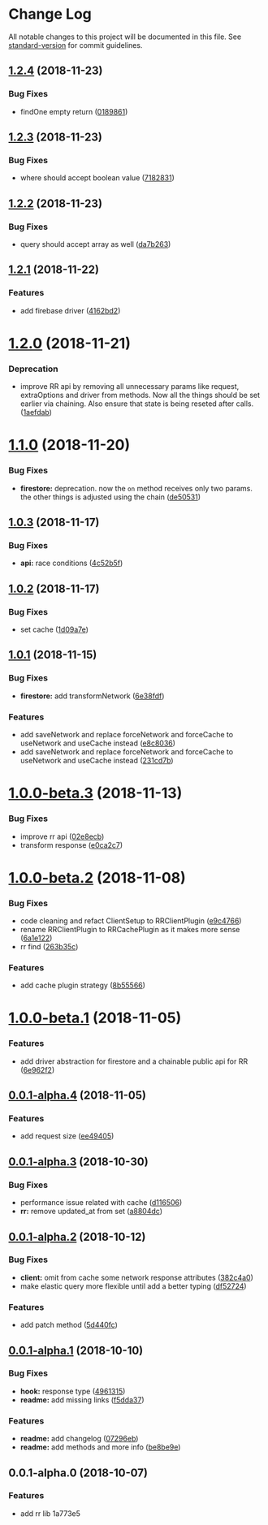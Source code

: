 # Change Log

All notable changes to this project will be documented in this file. See [standard-version](https://github.com/conventional-changelog/standard-version) for commit guidelines.

<a name="1.2.4"></a>
## [1.2.4](https://github.com/ionfire/reactive-record/compare/v1.2.3...v1.2.4) (2018-11-23)


### Bug Fixes

* findOne empty return ([0189861](https://github.com/ionfire/reactive-record/commit/0189861))



<a name="1.2.3"></a>
## [1.2.3](https://github.com/ionfire/reactive-record/compare/v1.2.2...v1.2.3) (2018-11-23)


### Bug Fixes

* where should accept boolean value ([7182831](https://github.com/ionfire/reactive-record/commit/7182831))



<a name="1.2.2"></a>
## [1.2.2](https://github.com/ionfire/reactive-record/compare/v1.2.1...v1.2.2) (2018-11-23)


### Bug Fixes

* query should accept array as well ([da7b263](https://github.com/ionfire/reactive-record/commit/da7b263))



<a name="1.2.1"></a>
## [1.2.1](https://github.com/ionfire/reactive-record/compare/v1.2.0...v1.2.1) (2018-11-22)


### Features

* add firebase driver ([4162bd2](https://github.com/ionfire/reactive-record/commit/4162bd2))



<a name="1.2.0"></a>

# [1.2.0](https://github.com/ionfire/reactive-record/compare/v1.1.0...v1.2.0) (2018-11-21)

### Deprecation

- improve RR api by removing all unnecessary params like request, extraOptions and driver from methods. Now all the things should be set earlier via chaining. Also ensure that state is being reseted after calls. ([1aefdab](https://github.com/ionfire/reactive-record/commit/1aefdab))

<a name="1.1.0"></a>

# [1.1.0](https://github.com/ionfire/reactive-record/compare/v1.0.3...v1.1.0) (2018-11-20)

### Bug Fixes

- **firestore:** deprecation. now the `on` method receives only two params. the other things is adjusted using the chain ([de50531](https://github.com/ionfire/reactive-record/commit/de50531))

<a name="1.0.3"></a>

## [1.0.3](https://github.com/ionfire/reactive-record/compare/v1.0.2...v1.0.3) (2018-11-17)

### Bug Fixes

- **api:** race conditions ([4c52b5f](https://github.com/ionfire/reactive-record/commit/4c52b5f))

<a name="1.0.2"></a>

## [1.0.2](https://github.com/ionfire/reactive-record/compare/v1.0.1...v1.0.2) (2018-11-17)

### Bug Fixes

- set cache ([1d09a7e](https://github.com/ionfire/reactive-record/commit/1d09a7e))

<a name="1.0.1"></a>

## [1.0.1](https://github.com/ionfire/reactive-record/compare/v1.0.0-beta.3...v1.0.1) (2018-11-15)

### Bug Fixes

- **firestore:** add transformNetwork ([6e38fdf](https://github.com/ionfire/reactive-record/commit/6e38fdf))

### Features

- add saveNetwork and replace forceNetwork and forceCache to useNetwork and useCache instead ([e8c8036](https://github.com/ionfire/reactive-record/commit/e8c8036))
- add saveNetwork and replace forceNetwork and forceCache to useNetwork and useCache instead ([231cd7b](https://github.com/ionfire/reactive-record/commit/231cd7b))

<a name="1.0.0-beta.3"></a>

# [1.0.0-beta.3](https://github.com/ionfire/reactive-record/compare/v1.0.0-beta.2...v1.0.0-beta.3) (2018-11-13)

### Bug Fixes

- improve rr api ([02e8ecb](https://github.com/ionfire/reactive-record/commit/02e8ecb))
- transform response ([e0ca2c7](https://github.com/ionfire/reactive-record/commit/e0ca2c7))

<a name="1.0.0-beta.2"></a>

# [1.0.0-beta.2](https://github.com/ionfire/reactive-record/compare/v1.0.0-beta.1...v1.0.0-beta.2) (2018-11-08)

### Bug Fixes

- code cleaning and refact ClientSetup to RRClientPlugin ([e9c4766](https://github.com/ionfire/reactive-record/commit/e9c4766))
- rename RRClientPlugin to RRCachePlugin as it makes more sense ([6a1e122](https://github.com/ionfire/reactive-record/commit/6a1e122))
- rr find ([263b35c](https://github.com/ionfire/reactive-record/commit/263b35c))

### Features

- add cache plugin strategy ([8b55566](https://github.com/ionfire/reactive-record/commit/8b55566))

<a name="1.0.0-beta.1"></a>

# [1.0.0-beta.1](https://github.com/ionfire/reactive-record/compare/v1.0.0-beta.0...v1.0.0-beta.1) (2018-11-05)

### Features

- add driver abstraction for firestore and a chainable public api for RR ([6e962f2](https://github.com/ionfire/reactive-record/commit/6e962f2))

<a name="0.0.1-alpha.4"></a>

## [0.0.1-alpha.4](https://github.com/ionfire/reactive-record/compare/v0.0.1-alpha.3...v0.0.1-alpha.4) (2018-11-05)

### Features

- add request size ([ee49405](https://github.com/ionfire/reactive-record/commit/ee49405))

<a name="0.0.1-alpha.3"></a>

## [0.0.1-alpha.3](https://github.com/ionfire/reactive-record/compare/v0.0.1-alpha.2...v0.0.1-alpha.3) (2018-10-30)

### Bug Fixes

- performance issue related with cache ([d116506](https://github.com/ionfire/reactive-record/commit/d116506))
- **rr:** remove updated_at from set ([a8804dc](https://github.com/ionfire/reactive-record/commit/a8804dc))

<a name="0.0.1-alpha.2"></a>

## [0.0.1-alpha.2](https://github.com/ionfire/reactive-record/compare/v0.0.1-alpha.1...v0.0.1-alpha.2) (2018-10-12)

### Bug Fixes

- **client:** omit from cache some network response attributes ([382c4a0](https://github.com/ionfire/reactive-record/commit/382c4a0))
- make elastic query more flexible until add a better typing ([df52724](https://github.com/ionfire/reactive-record/commit/df52724))

### Features

- add patch method ([5d440fc](https://github.com/ionfire/reactive-record/commit/5d440fc))

<a name="0.0.1-alpha.1"></a>

## [0.0.1-alpha.1](https://github.com/ionfire/reactive-record/compare/v0.0.1-alpha.0...v0.0.1-alpha.1) (2018-10-10)

### Bug Fixes

- **hook:** response type ([4961315](https://github.com/ionfire/reactive-record/commit/4961315))
- **readme:** add missing links ([f5dda37](https://github.com/ionfire/reactive-record/commit/f5dda37))

### Features

- **readme:** add changelog ([07296eb](https://github.com/ionfire/reactive-record/commit/07296eb))
- **readme:** add methods and more info ([be8be9e](https://github.com/ionfire/reactive-record/commit/be8be9e))

<a name="0.0.1-alpha.0"></a>

## 0.0.1-alpha.0 (2018-10-07)

### Features

- add rr lib 1a773e5
